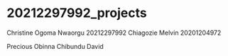 # 20212297992_projects
Christine Ogoma Nwaorgu 20212297992
Chiagozie Melvin 20201204972

Precious Obinna
Chibundu David
